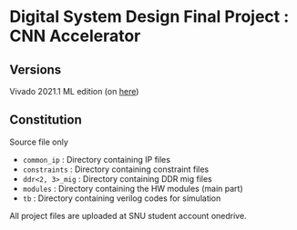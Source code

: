 # Digital System Design Final Project : CNN Accelerator

## Versions
Vivado 2021.1 ML edition (on [here](https://www.xilinx.com/support/download/index.html/content/xilinx/en/downloadNav/vivado-design-tools/2021-1.html))


## Constitution
Source file only  
  - ```common_ip``` : Directory containing IP files
  - ```constraints``` : Directory containing constraint files
  - ```ddr<2, 3>_mig``` : Directory containing DDR mig files
  - ```modules``` : Directory containing the HW modules (main part)
  - ```tb``` : Directory containing verilog codes for simulation
  
All project files are uploaded at SNU student account onedrive.
